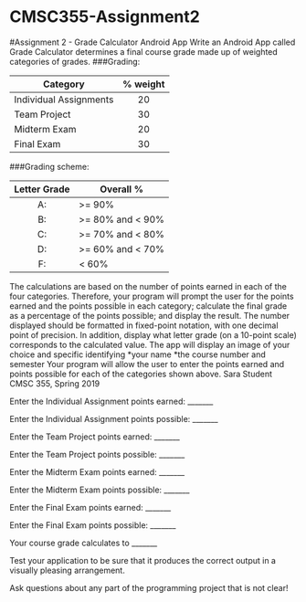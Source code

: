 # CMSC355-Assignment2
#Assignment 2 - Grade Calculator Android App
Write an Android App called Grade Calculator determines a final course grade made up of weighted categories of grades. 
###Grading:

|Category	| % weight |
|---------| :---: |
|Individual Assignments	| 20|
|Team Project	| 30|
|Midterm Exam	| 20|
|Final Exam	| 30|

###Grading scheme:

|Letter Grade|Overall %|
| :---: |----------|
|A:  | >= 90%|
|B:  |>= 80% and < 90%|
|C: | >= 70% and < 80%|
|D: | >= 60% and < 70%|
|F: | < 60%|

The calculations are based on the number of points earned in each of the four categories.  Therefore, your program will prompt the user for the points earned and the points possible in each category; calculate the final grade as a percentage of the points possible; and display the result.  The number displayed should be formatted in fixed-point notation, with one decimal point of precision. In addition, display what letter grade (on a 10-point scale) corresponds to the calculated value.
The app will display an image of your choice and specific identifying *your name
*the course number and semester
Your program will allow the user to enter the points earned and points possible for each of the categories shown above. 
   		Sara Student 
  CMSC 355, Spring 2019
   
Enter the Individual Assignment points earned: 		_______

Enter the Individual Assignment points possible: 		_______

Enter the Team Project points earned: 				_______

Enter the Team Project points possible:  			_______

Enter the Midterm Exam points earned: 				_______

Enter the Midterm Exam points possible: 			_______

Enter the Final Exam points earned: 				_______

Enter the Final Exam points possible:  			_______


   Your course grade calculates to _______

Test your application to be sure that it produces the correct output in a visually pleasing arrangement.

Ask questions about any part of the programming project that is not clear!

